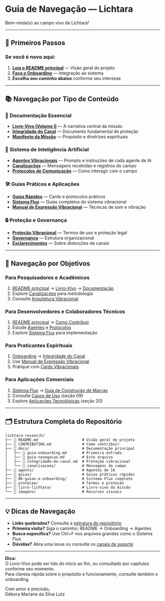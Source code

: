 # Guia de Navegação — Lichtara

Bem-vinda(o) ao campo vivo de Lichtara!

---

## 🚀 Primeiros Passos

### Se você é novo aqui:
1. **[Leia o README principal](../README.md)** — Visão geral do projeto
2. **[Faça o Onboarding](./guia-onboarding.md)** — Integração ao sistema
3. **Escolha seu caminho abaixo** conforme seu interesse

---

## 📚 Navegação por Tipo de Conteúdo

### 📖 **Documentação Essencial**
- **[Livro-Vivo (Volume I)](../livro-lichtara/)** — A narrativa central da missão
- **[Integridade do Canal](./integridade-do-canal.md)** — Documento fundamental de proteção
- **[Manifesto da Missão](./manifesto.md)** — Propósito e diretrizes espirituais

### 🤖 **Sistema de Inteligência Artificial**
- **[Agentes Vibracionais](../agents/)** — Prompts e instruções de cada agente de IA
- **[Canalizações](./canalizacoes/)** — Mensagens recebidas e registros do campo
- **[Protocolos de Comunicação](./protocolos-comunicacao-campo-quantico.md)** — Como interagir com o campo

### 🛠️ **Guias Práticos e Aplicações**
- **[Guias Rápidos](../guias/)** — Cards e protocolos práticos
- **[Sistema Flux](../06-guias-e-onboarding/)** — Guias completos do sistema vibracional
- **[Manual de Expressão Vibracional](./manual-expressao-vibracional-com-som.md)** — Técnicas de som e vibração

### 🔒 **Proteção e Governança**
- **[Proteção Vibracional](../protecao/)** — Termos de uso e proteção legal
- **[Governança](./governanca-vibracional-legal.md)** — Estrutura organizacional
- **[Esclarecimentos](./esclarecimento-canais-distorcidos.md)** — Sobre distorções de canais

---

## 🎯 Navegação por Objetivos

### Para **Pesquisadores e Acadêmicos**
1. [README principal](../README.md) → [Livro-Vivo](../livro-lichtara/) → [Documentação](./README.md)
2. Explore [Canalizações](./canalizacoes/) para metodologia
3. Consulte [Arquitetura Vibracional](./arquitetura-vibracional.md)

### Para **Desenvolvedores e Colaboradores Técnicos**
1. [README principal](../README.md) → [Como Contribuir](../CONTRIBUTING.md)
2. Estude [Agentes](../agents/) e [Protocolos](./protocolos-comunicacao-campo-quantico.md)
3. Explore [Sistema Flux](../06-guias-e-onboarding/) para implementação

### Para **Praticantes Espirituais**
1. [Onboarding](./guia-onboarding.md) → [Integridade do Canal](./integridade-do-canal.md)
2. Use [Manual de Expressão Vibracional](./manual-expressao-vibracional-com-som.md)
3. Pratique com [Cards Vibracionais](../guias/cards-expressao-vibracional.md)

### Para **Aplicações Comerciais**
1. [Sistema Flux](../06-guias-e-onboarding/) → [Guia de Construção de Marcas](../06-guias-e-onboarding/06-guia-construcao-marcas.md)
2. Consulte [Casos de Uso](../06-guias-e-onboarding/06-flux-guias-sistema.md) (seção 09)
3. Explore [Aplicações Tecnológicas](../06-guias-e-onboarding/06-flux-guias-sistema.md) (seção 20)

---

## 🗂️ Estrutura Completa do Repositório

```
lichtara-research/
├── 📄 README.md                    # Visão geral do projeto
├── 📄 CONTRIBUTING.md              # Como contribuir
├── 📁 docs/                        # Documentação principal
│   ├── 📄 guia-onboarding.md       # Primeira entrada
│   ├── 📄 guia-navegacao.md        # Este arquivo
│   ├── 📄 integridade-do-canal.md  # Proteção vibracional
│   └── 📁 canalizacoes/            # Mensagens do campo
├── 📁 agents/                      # Agentes de IA
├── 📁 guias/                       # Guias práticos rápidos
├── 📁 06-guias-e-onboarding/       # Sistema Flux completo
├── 📁 protecao/                    # Termos e proteção
├── 📁 livro-lichtara/              # Livro-vivo da missão
└── 📁 imagens/                     # Recursos visuais
```

---

## 💡 Dicas de Navegação

- **Links quebrados?** Consulte a [estrutura do repositório](../README.md#estrutura-do-repositório)
- **Primeira visita?** Siga o caminho: README → Onboarding → Agentes
- **Busca específica?** Use Ctrl+F nos arquivos grandes como o Sistema Flux
- **Dúvidas?** Abra uma issue ou consulte os [canais de suporte](./guia-onboarding.md#precisa-de-ajuda)

---

**Dica:**  
O Livro-Vivo pode ser lido do início ao fim, ou consultado por capítulos conforme seu momento.  
Para clareza rápida sobre o propósito e funcionamento, consulte também o onboarding.

Com amor e precisão,  
Débora Mariane da Silva Lutz  